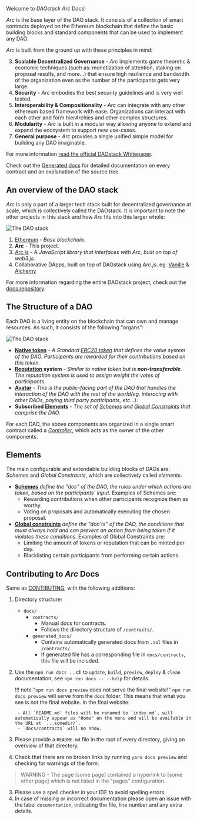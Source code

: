 Welcome to *DAOstack Arc* Docs!

*Arc* is the base layer of the DAO stack. It consists of a collection of smart contracts deployed on the Ethereum blockchain that define the basic building blocks and standard components that can be used to implement any DAO.

*Arc* is built from the ground up with these principles in mind:

3. **Scalable Decentralized Governance** - *Arc* implements game theoretic & economic techniques (such as: monetization of attention, staking on proposal results, and more...) that ensure high resilience and bandwidth of the organization even as the number of the participants gets very large.
3. **Security** - *Arc* embodies the best security guidelines and is very well tested.
2. **Interoperability & Compositionality** - *Arc* can integrate with any other ethereum based framework with ease. Organizations can interact with each other and form hier*Arc*hies and other complex structures.
1. **Modularity** - *Arc* is built in a modular way allowing anyone to extend and expand the ecosystem to support new use-cases.
2. **General purpose** - *Arc* provides a single unified simple model for building any DAO imaginable.

For more information [read the official DAOstack Whitepaper](https://github.com/daostack/docs/blob/master/DAOstack%20White%20Paper%20V1.0.pdf).

Check out the [Generated docs](generated_docs) for detailed documentation on every contract and an explanation of the source tree.

## An overview of the DAO stack

*Arc* is only a part of a larger tech stack built for decentralized governance at scale, which is collectively called the DAOstack. It is important to note the other projects in this stack and how *Arc* fits into this larger whole:

![The DAO stack](/img/the_dao_stack.png)

1. [Ethereum](https://www.ethereum.org/) - *Base blockchain.*
2. **Arc** - This project.
2. [*Arc.js*](https://github.com/daostack/*Arc*.js) - A *JavaScript library that interfaces with *Arc*, built on top of web3.js.*
3. Collaborative DApps, built on top of DAOstack using **Arc*.js*. eg. [Vanille](https://github.com/daostack/vanille) & [Alchemy](https://github.com/daostack/alchemy)

For more information regarding the entire DAOstack project, check out the [docs repository](https://github.com/daostack/docs).

## The Structure of a DAO

Each DAO is a living entity on the blockchain that can own and manage resources. As such, it consists of the following "organs":

![The DAO stack](/img/controller.png)

* **[Native token](generated_docs/controller/DAOToken.md)** - *A Standard [ERC20 token](https://theethereum.wiki/w/index.php/ERC20_Token_Standard) that defines the value system of the DAO. Participants are rewarded for their contributions based on this token*.
* **[Reputation](generated_docs/controller/Reputation.md) system** - *Similar to native token but is **non-transferable**. The reputation system is used to assign weight the votes of participants*.
* **[Avatar](generated_docs/controller/Avatar.md)** - *This is the public-facing part of the DAO that handles the interaction of the DAO with the rest of the world(eg. interacing with other DAOs, paying third party participants, etc...)*.
* **Subscribed [Elements](#elements)** - *The set of [Schemes](generated_docs/universalSchemes) and [Global Constraints](generated_docs/globalConstraints) that comprise the DAO*.

For each DAO, the above components are organized in a single smart contract called a *[Controller](generated_docs/controller/Controller)*, which acts as the owner of the other components.

## Elements

The main configurable and extendable building blocks of DAOs are:
*Schemes* and *Global Constraints*, which are collectively called *elements*.

* **[Schemes](generated_docs/universalSchemes/UniversalSchemeInterface.md)** *define the "dos" of the DAO, the rules under which actions are taken, based on the participants' input.* Examples of Schemes are:
    * Rewarding contributions when other participants recognize them as worthy.
    * Voting on proposals and automatically executing the chosen proposal.
* **[Global constraints](generated_docs/globalConstraints/GlobalConstraintInterface.md)** *define the "don'ts" of the DAO, the conditions that must always hold and can prevent an action from being taken if it violates these conditions.* Examples of Global Constraints are:
    * Limiting the amount of tokens or reputation that can be minted per day.
    * Blacklisting certain participants from performing certain actions.

## Contributing to *Arc* Docs
Same as [CONTIBUTING](https://github.com/daostack/*Arc*/blob/master/CONTRIBUTING.md), with the following additions:

1. Directory structure:
    - `docs/`
        - `contracts/`
            - Manual docs for contracts.
            - Follows the directory structure of `/contracts/`.
        - `generated_docs/`
            - Contains automatically generated docs from `.sol` files in `/contracts/`.
            - If generated file has a corresponding file in `docs/contracts`, this file will be included.
2. Use the `npm run docs ..` cli to `update`, `build`, `preview`, `deploy` & `clean` documentation, see `npm run docs -- --help` for details.

    !!! note "`npm run docs preview` does not serve the final website!"
        `npm run docs preview` will serve from the `docs` folder. This means that what you see is not the final website.
        In the final website:

        - All `README.md` files will be renamed to `index.md`, will automatically appear as "Home" on the menu and will be available in the URL at `...somedir/`.
        - `docs/contracts` will no show.

2. Please provide a `README.md` file in the root of every directory, giving an overview of that directory.
3. Check that there are no broken links by running `yarn docs preview` and checking for warnings of the form:
 > WARNING -  The page [some page] contained a hyperlink to [some other page] which is not listed in the "pages" configuration.
3. Please use a spell checker in your IDE to avoid spelling errors.
4. In case of missing or incorrect documentation please open an issue with the label `documentation`, indicating the file, line number and any extra details.
